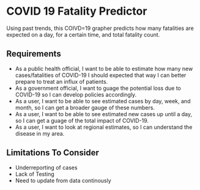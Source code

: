 # COVID 19 Fatality Predictor
Using past trends, this COIVD=19 grapher predicts how many fatalities are expected on a day, for a certain time, and total fatality count.

## Requirements
* As a public health official, I want to be able to estimate how many new cases/fatalities of COVID-19 I should expected that way I can better prepare to treat an influx of patients.
* As a government official, I want to guage the potential loss due to COVID-19 so I can develop policies accordingly.
* As a user, I want to be able to see estimated cases by day, week, and month, so I can get a broader gauge of these numbers.
* As a user, I want to be able to see estimated new cases up until a day, so I can get a guage of the total impact of COVID-19.
* As a user, I want to look at regional estimates, so I can understand the disease in my area.

## Limitations To Consider
* Underreporting of cases
* Lack of Testing
* Need to update from data continously



